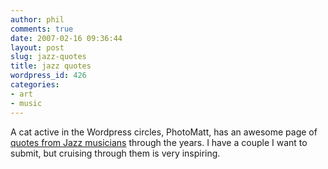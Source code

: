 ```yaml
---
author: phil
comments: true
date: 2007-02-16 09:36:44
layout: post
slug: jazz-quotes
title: jazz quotes
wordpress_id: 426
categories:
- art
- music
---
```


A cat active in the Wordpress circles, PhotoMatt, has an awesome page of [quotes from Jazz musicians](http://photomatt.net/jazzquotes/) through the years.  I have a couple I want to submit, but cruising through them is very inspiring.
